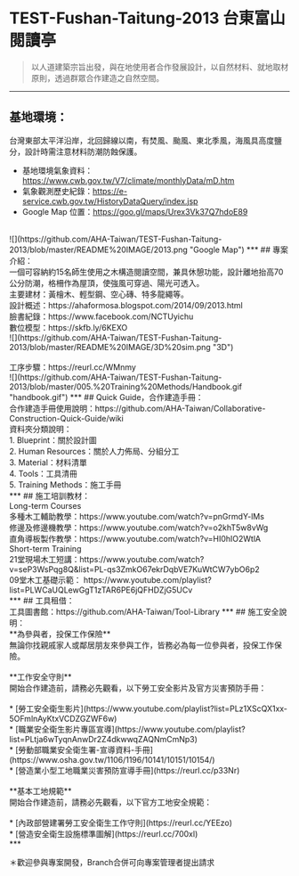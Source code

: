 # TEST-Fushan-Taitung-2013 台東富山閱讀亭
>以人道建築宗旨出發，與在地使用者合作發展設計，以自然材料、就地取材原則，透過群眾合作建造之自然空間。<br/>
***
## 基地環境：<br/>
台灣東部太平洋沿岸，北回歸線以南，有焚風、颱風、東北季風，海風具高度鹽分，設計時需注意材料防潮防蝕保護。<br/>
* 基地環境氣象資料：https://www.cwb.gov.tw/V7/climate/monthlyData/mD.htm <br/>
* 氣象觀測歷史紀錄：https://e-service.cwb.gov.tw/HistoryDataQuery/index.jsp <br/>
* Google Map 位置：https://goo.gl/maps/Urex3Vk37Q7hdoE89 <br/>
<br/>
![](https://github.com/AHA-Taiwan/TEST-Fushan-Taitung-2013/blob/master/README%20IMAGE/2013.png "Google Map")
***
## 專案介紹：<br/>
一個可容納約15名師生使用之木構造閱讀空間，兼具休憩功能，設計離地抬高70公分防潮，格柵作為屋頂，使強風可穿過、陽光可透入。<br/>
主要建材：黃檜木、輕型鋼、空心磚、特多龍繩等。<br/>
設計概述：https://ahaformosa.blogspot.com/2014/09/2013.html <br/>
臉書紀錄：https://www.facebook.com/NCTUyichu <br/>
數位模型：https://skfb.ly/6KEXO<br/>
![](https://github.com/AHA-Taiwan/TEST-Fushan-Taitung-2013/blob/master/README%20IMAGE/3D%20sim.png "3D")
<br/>
<br/>
工序步驟：https://reurl.cc/WMnmy<br/>
![](https://github.com/AHA-Taiwan/TEST-Fushan-Taitung-2013/blob/master/005.%20Training%20Methods/Handbook.gif "handbook.gif")
***
## Quick Guide，合作建造手冊：<br/>
合作建造手冊使用說明：https://github.com/AHA-Taiwan/Collaborative-Construction-Quick-Guide/wiki <br/>
資料夾分類說明：<br/>
1. Blueprint：關於設計圖<br/>
2. Human Resources：關於人力佈局、分組分工<br/>
3. Material：材料清單<br/>
4. Tools：工具清冊<br/>
5. Training Methods：施工手冊<br/>
***
## 施工培訓教材：<br/>
Long-term Courses<br/>
多種木工輔助教學：https://www.youtube.com/watch?v=pnGrmdY-lMs <br/>
修邊及修邊機教學：https://www.youtube.com/watch?v=o2khT5w8vWg <br/>
直角導板製作教學：https://www.youtube.com/watch?v=HI0hIO2WtlA <br/>
Short-term Training<br/>
21堂現場木工短講：https://www.youtube.com/watch?v=seP3WsPqg8Q&list=PL-qs3ZmkO67ekrDqbVE7KuWtCW7ybO6p2 <br/>
09堂木工基礎示範：    https://www.youtube.com/playlist?list=PLWCaUQLewGgT1zTAR6PE6jQFHDZjG5UCv <br/>
***
## 工具租借：<br/>
工具圖書館：https://github.com/AHA-Taiwan/Tool-Library
***
## 施工安全說明：<br/>
**為參與者，投保工作保險**<br/>
無論你找親戚家人或鄰居朋友來參與工作，皆務必為每一位參與者，投保工作保險。<br/>
<br>
**工作安全守則**<br/>
開始合作建造前，請務必先觀看，以下勞工安全影片及官方災害預防手冊：<br/>
<br>
* [勞工安全衛生影片](https://www.youtube.com/playlist?list=PLz1XScQX1xx-5OFmlnAyKtxVCDZGZWF6w) <br>
* [職業安全衛生影片專區宣導](https://www.youtube.com/playlist?list=PLtja6wTyqnAnwDr2Z4dkwwqZAQNmCmNp3) <br>
* [勞動部職業安全衛生署-宣導資料-手冊](https://www.osha.gov.tw/1106/1196/10141/10151/10154/) <br>
* [營造業小型工地職業災害預防宣導手冊](https://reurl.cc/p33Nr) <br>
<br>
**基本工地規範**<br/>
開始合作建造前，請務必先觀看，以下官方工地安全規範：<br/>
<br>
* [內政部營建署勞工安全衛生工作守則](https://reurl.cc/YEEzo) <br>
* [營造安全衛生設施標準圖解](https://reurl.cc/700xl) <br>
***

＊歡迎參與專案開發，Branch合併可向專案管理者提出請求
